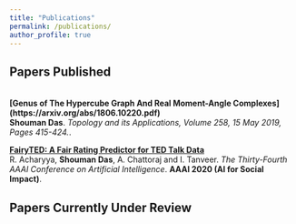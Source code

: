 ```yaml
---
title: "Publications"
permalink: /publications/
author_profile: true
---
```


## Papers Published

<br>
<b>[Genus of The Hypercube Graph And Real Moment-Angle Complexes](https://arxiv.org/abs/1806.10220.pdf)</b> <br> 
<b>Shouman Das</b>.
<i>Topology and its Applications, Volume 258, 15 May 2019, Pages 415-424.</i>. 

<b>[FairyTED: A Fair Rating Predictor for TED Talk Data](https://arxiv.org/abs/1911.11558)</b> <br> 
R. Acharyya, <b>Shouman Das</b>, A. Chattoraj and I. Tanveer.
<i>The Thirty-Fourth AAAI Conference on Artificial Intelligence</i>. <b>AAAI 2020 (AI for Social Impact)</b>.


## Papers Currently Under Review
